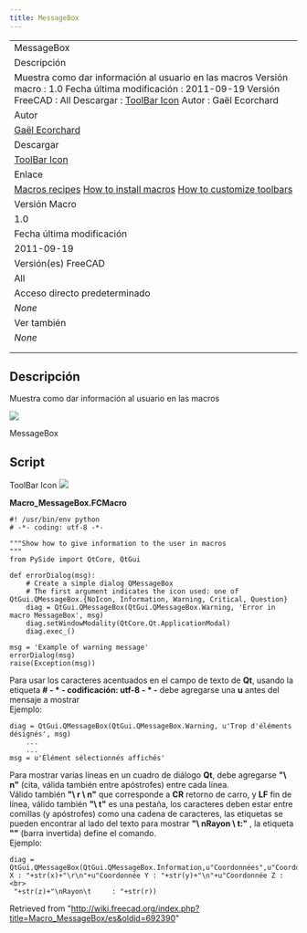 ```yaml
---
title: MessageBox
---
```


|                                                                                                                                                                                                                                                            |
| ---------------------------------------------------------------------------------------------------------------------------------------------------------------------------------------------------------------------------------------------------------- |
| MessageBox                                                                                                                                                                                                                                                 |
| Descripción                                                                                                                                                                                                                                                |
| Muestra como dar información al usuario en las macros Versión macro : 1.0 Fecha última modificación : 2011-09-19 Versión FreeCAD : All Descargar : [ToolBar Icon](https://www.freecadweb.org/wiki/images/7/7f/Macro_MessageBox.png) Autor : Gaël Ecorchard |
| Autor                                                                                                                                                                                                                                                      |
| [Gaël Ecorchard](/index.php?title=User:Ga%C3%ABl_Ecorchard&action=edit&redlink=1 "User:Gaël Ecorchard (page does not exist)")                                                                                                                              |
| Descargar                                                                                                                                                                                                                                                  |
| [ToolBar Icon](https://www.freecadweb.org/wiki/images/7/7f/Macro_MessageBox.png)                                                                                                                                                                           |
| Enlace                                                                                                                                                                                                                                                     |
| [Macros recipes](/Macros_recipes/es "Macros recipes/es") [How to install macros](/How_to_install_macros/es "How to install macros/es") [How to customize toolbars](/Customize_Toolbars/es "Customize Toolbars/es")                                         |
| Versión Macro                                                                                                                                                                                                                                              |
| 1.0                                                                                                                                                                                                                                                        |
| Fecha última modificación                                                                                                                                                                                                                                  |
| 2011-09-19                                                                                                                                                                                                                                                 |
| Versión(es) FreeCAD                                                                                                                                                                                                                                        |
| All                                                                                                                                                                                                                                                        |
| Acceso directo predeterminado                                                                                                                                                                                                                              |
| _None_                                                                                                                                                                                                                                                     |
| Ver también                                                                                                                                                                                                                                                |
| _None_                                                                                                                                                                                                                                                     |
|                                                                                                                                                                                                                                                            |
|                                                                                                                                                                                                                                                            |

## Descripción

Muestra como dar información al usuario en las macros

![](/images/Macro_MessageBox_00.png)

MessageBox

## Script

ToolBar Icon ![](/images/Macro_MessageBox.png)

**Macro_MessageBox.FCMacro**

```
#! /usr/bin/env python
# -*- coding: utf-8 -*-

"""Show how to give information to the user in macros
"""
from PySide import QtCore, QtGui

def errorDialog(msg):
    # Create a simple dialog QMessageBox
    # The first argument indicates the icon used: one of QtGui.QMessageBox.{NoIcon, Information, Warning, Critical, Question}
    diag = QtGui.QMessageBox(QtGui.QMessageBox.Warning, 'Error in macro MessageBox', msg)
    diag.setWindowModality(QtCore.Qt.ApplicationModal)
    diag.exec_()

msg = 'Example of warning message'
errorDialog(msg)
raise(Exception(msg))
```

Para usar los caracteres acentuados en el campo de texto de **Qt**, usando la etiqueta **# - \* - codificación: utf-8 - \* -** debe agregarse una **u** antes del mensaje a mostrar  
Ejemplo:

```
diag = QtGui.QMessageBox(QtGui.QMessageBox.Warning, u'Trop d'éléments désignés', msg)
    ...
    ...
msg = u'Élément sélectionnés affichés'
```

Para mostrar varias líneas en un cuadro de diálogo **Qt**, debe agregarse **"\ n"** (cita, válida también entre apóstrofes) entre cada línea.  
Válido también **"\ r \ n"** que corresponde a **CR** retorno de carro, y **LF** fin de línea, válido también **"\ t"** es una pestaña, los caracteres deben estar entre comillas (y apóstrofes) como una cadena de caracteres, las etiquetas se pueden encontrar al lado del texto para mostrar **"\ nRayon \ t:"** , la etiqueta **"\"** (barra invertida) define el comando.  
Ejemplo:

```
diag = QtGui.QMessageBox(QtGui.QMessageBox.Information,u"Coordonnées",u"Coordonnée X : "+str(x)+"\r\n"+u"Coordonnée Y : "+str(y)+"\n"+u"Coordonnée Z :<br>
 "+str(z)+"\nRayon\t     : "+str(r))
```

Retrieved from "<http://wiki.freecad.org/index.php?title=Macro_MessageBox/es&oldid=692390>"
